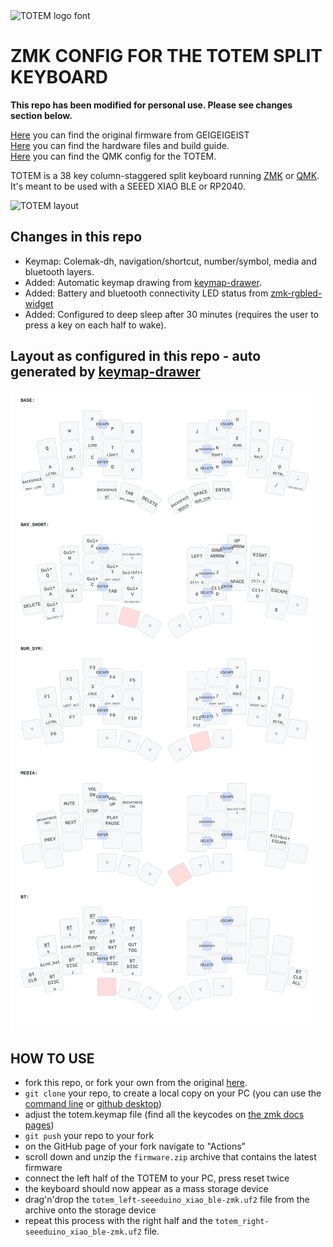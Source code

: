 <picture>
  <source media="(prefers-color-scheme: dark)" srcset="/docs/images/TOTEM_logo_dark.svg">
  <source media="(prefers-color-scheme: light)" srcset="/docs/images/TOTEM_logo_bright.svg">
  <img alt="TOTEM logo font" src="/docs/images/TOTEM_logo_bright.svg">
</picture>

# ZMK CONFIG FOR THE TOTEM SPLIT KEYBOARD

**This repo has been modified for personal use. Please see changes section below.**

[Here](https://github.com/GEIGEIGEIST/zmk-config-totem) you can find the original firmware from GEIGEIGEIST \
[Here](https://github.com/GEIGEIGEIST/totem) you can find the hardware files and build guide.\
[Here](https://github.com/GEIGEIGEIST/qmk-config-totem) you can find the QMK config for the TOTEM.

TOTEM is a 38 key column-staggered split keyboard running [ZMK](https://zmk.dev/) or [QMK](https://docs.qmk.fm/). It's meant to be used with a SEEED XIAO BLE or RP2040.


![TOTEM layout](/docs/images/TOTEM_layout.svg)

## Changes in this repo

- Keymap: Colemak-dh, navigation/shortcut, number/symbol, media and bluetooth layers.
- Added: Automatic keymap drawing from [keymap-drawer](https://github.com/caksoylar/keymap-drawer). 
- Added: Battery and bluetooth connectivity LED status from [zmk-rgbled-widget](https://github.com/caksoylar/zmk-rgbled-widget)
- Added: Configured to deep sleep after 30 minutes (requires the user to press a key on each half to wake).

## Layout as configured in this repo - auto generated by [keymap-drawer](https://github.com/caksoylar/keymap-drawer)

![Custom TOTEM layout](/keymap-drawer/totem.svg)


## HOW TO USE

- fork this repo, or fork your own from the original [here](https://github.com/GEIGEIGEIST/zmk-config-totem). 
- `git clone` your repo, to create a local copy on your PC (you can use the [command line](https://www.atlassian.com/git/tutorials) or [github desktop](https://desktop.github.com/))
- adjust the totem.keymap file (find all the keycodes on [the zmk docs pages](https://zmk.dev/docs/codes/))
- `git push` your repo to your fork
- on the GitHub page of your fork navigate to "Actions"
- scroll down and unzip the `firmware.zip` archive that contains the latest firmware
- connect the left half of the TOTEM to your PC, press reset twice
- the keyboard should now appear as a mass storage device
- drag'n'drop the `totem_left-seeeduino_xiao_ble-zmk.uf2` file from the archive onto the storage device
- repeat this process with the right half and the `totem_right-seeeduino_xiao_ble-zmk.uf2` file.
